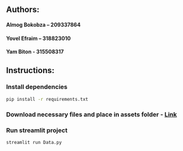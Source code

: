 ## Authors: 
#### Almog Bokobza – 209337864
#### Yovel Efraim – 318823010
#### Yam Biton - 315508317

## Instructions:

### Install dependencies
```bash
pip install -r requirements.txt
```

### Download necessary files and place in assets folder - [Link](https://drive.google.com/drive/folders/1ny2mIkcYqGi9SmV_3bIyfQEcGFSSQItJ?usp=sharing)

### Run streamlit project
```bash
streamlit run Data.py
```